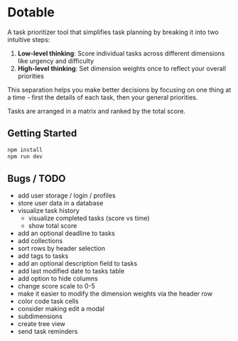 # Dotable

A task prioritizer tool that simplifies task planning by breaking it into two intuitive steps:

1. **Low-level thinking**: Score individual tasks across different dimensions like urgency and difficulty
2. **High-level thinking**: Set dimension weights once to reflect your overall priorities

This separation helps you make better decisions by focusing on one thing at a time - first the details of each task, then your general priorities. 

Tasks are arranged in a matrix and ranked by the total score.

## Getting Started

```bash
npm install
npm run dev
```

## Bugs / TODO
* add user storage / login / profiles
* store user data in a database
* visualize task history
    * visualize completed tasks (score vs time)
    * show total score
* add an optional deadline to tasks
* add collections
* sort rows by header selection
* add tags to tasks
* add an optional description field to tasks
* add last modified date to tasks table
* add option to hide columns
* change score scale to 0-5
* make it easier to modify the dimension weights via the header row
* color code task cells
* consider making edit a modal
* subdimensions
* create tree view
* send task reminders


